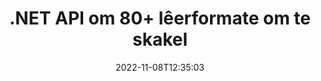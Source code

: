 ---
############################# Static ############################
layout: "product"
date: 2022-11-08T12:35:03
draft: false

product: "Conversion"
product_tag: "conversion"
platform: .NET
platform_tag: net

############################# Head ############################
head_title: "C# .NET Document Conversion API | Skakel PDF Word Excel PPTX HTML-beelde om"
head_description: "C# .NET Document Conversion API. Omskep PDF Word DOC DOCX, Excel Spreadsheets PPT PPTX, HTML, PSD, MPT MPP, E-pos MSG EMLX, AutoCAD en beeldlêerformate."

############################# Header ############################
title: ".NET API om 80+ lêerformate om te skakel"
description: "Eenvoudige API om dokument- en beeldomskakelingsfunksionaliteit in .NET-toepassings te integreer sonder om enige eksterne sagteware te installeer."
button:
    enable: true
    icon: "fas fa-arrow-down"
    label: "Laai gratis proeflopie af"
    link: "https://downloads.groupdocs.com/conversion/net"

############################# SubMenu ############################
submenu:
    enable: true
    
    left:
        img_alt: "GroupDocs.Conversion for .NET"
        image: "https://www.groupdocs.cloud/templates/groupdocs/images/product-logos/groupdocs-conversion-net.png"
        product: "GroupDocs.Conversion"
        platform: ".NET"

    middle:
        button:
            # button loop
            - link: "#overview"
              text: "Oorsig"

            # button loop
            - link: "#features"
              text: "Kenmerke"

            # button loop
            - link: "#support"
              text: "Ondersteuning"

            # button loop
            - link: "https://products.groupdocs.app/conversion"
              text: "Regstreekse Demo"

            # button loop
            - link: "https://purchase.groupdocs.com/pricing/conversion/net"
              text: "Pryse"

    right:
        link_download: "https://downloads.groupdocs.com/conversion"
        link_learn: "https://docs.groupdocs.com/conversion/net/"
        link_buy: "https://purchase.groupdocs.com"

############################# Overview ############################
overview:
    enable: true
    content: |
      GroupDocs.Conversion for .NET bied eenvoudige stel API's, wat ontwikkelaars in staat stel om kragtige dokumentomskakelingstoepassings in C#, ASP.NET en ander .NET-verwante tegnologieë te bou. GroupDocs.Conversion for .NET API bied vinnige, doeltreffende en betroubare lêeromskakelingsoplossing aan jou eindgebruikers. Dit ondersteun die uitvoer van akkurate omskakelings onder alle gewilde besigheidsdokumentformate, insluitend: PDF, HTML, e-pos, Microsoft Word-dokumente, Excel-sigblaaie, PowerPoint-aanbiedings, Project, Photoshop, CorelDraw, AutoCAD, diagramme, rasterbeeldlêerformate en vele meer. Die dokumentomskakelingsbiblioteek bespeur outomaties brondokumentformaat en gee jou al die beheer om óf die hele dokument óf spesifieke bladsye na die verlangde uitvoerformaat om te skakel. Dit is makliker om ontbrekende lettertipes met voorkeurletters te vervang en teks- of beeldwatermerke by enige dokumentbladsy te voeg.

      GroupDocs.Conversion for .NET kan gebruik word om toepassings te ontwikkel in enige ontwikkelingsomgewing wat .NET-platform teiken. Dit is versoenbaar met alle .NET-gebaseerde tale en ondersteun gewilde bedryfstelsels (Windows, Linux, MacOS) waar Mono- of .NET-raamwerke (insluitend .NET Core) geïnstalleer kan word.
    tabs:
      enable: true
      
      ## TAB ONE ##
      tab_one:
        description: |
          Hier volg 'n oorsig van GroupDocs.Conversion for .NET:
        
        right:
          enable: true
          icon: "fab fa-html5"
          title: "Oorsig"
          content: |
            * Bespeur lêertipe outomaties
            * Skakel dokumente om
            * Skakel aanbiedings om
            * Skakel sigblaaie om
            * Skakel rasterbeelde om
            * Skakel PDF-dokumente om
            * Skakel ander formate om
            * Pas watermerk toe
            * Spesifiseer lêerwagwoord
            * Pas omskakeling aan

      ## TAB TWO ##
      tab_two:
        description: |
          GroupDocs.Conversion for .NET ondersteun omskakeling tussen alle gewilde en algemeen gebruikte [dokumentlêerformate](https://docs.groupdocs.com/conversion/net/supported-document-formats/).

        left:
          enable: true
          table:
            # table loop
            - title: "Skakel om van:"
              content: |
                * **Dokumente**: DOC, DOCX, DOCM, DOT, DOTX, DOTM, RTF, TXT, ODT, OTT
                * **Sigblaaie**: XLS, XLSX, XLSM, XLSB, CSV, XLS2003, ODS, TSV, XLT, XLTX, XLTM, XLAM, FODS, SXC
                * **Aanbiedings**: PPT, PPTX, PPS, PPSX, ODP, POT, POTX, POTM, PPTM, PPSM, FODP
                * **Prente**: TIF, TIFF, JPG, JPEG, PNG, GIF, BMP, ICO, DIB, JPC, JPEG-LS, JPEG2000
                * **Draagbaar**: PDF, XPS, OXPS, EPUB
                * **HTML**: HTM, HTML, MHTML
                * **Metalêers**: EMZ, WMZ
                * **PhotoShop**: PSD
                * **Projek**: MPP, MPT, MPX
                * **Vooruitsigte**: PST, OST
                * **E-pos**: MSG, EML, EMLX
                * **Diagramme**: VSD, VSDX, VSDM, VSS, VSSM, VST, VSTM, VSX, VTX, VDW, VDX, SVG, SVGZ
                * **AutoCAD**: DXF, DWG, DWF, STL, IFC, DWT
                * **PostScript**: EPS, PS, PSL, CGM
                * **CorelDRAW**: CDR, CMX
                * **Ander**: VCF, PLT, LGS, OTG, MD, KI, LOG

        right:
          enable: true
          table:
            # table loop
            - title: "Verander na:"
              content: |
                * **Dokumente**: DOC, DOCX, DOCM, DOT, DOTX, DOTM, RTF, TXT, ODT, OTT
                * **Sigblaaie**: XLS, XLSX, XLSM, XLSB, CSV, XLS2003, TSV, XLTX, ODS, XLAM, FODS, DIF, SXC
                * **Aanbiedings**: PPT, PPTX, PPS, PPSX, ODP, POTX, POTM, PPTM, PPSM, FODP
                * **Prente**: TIF, TIFF, JPG, JPEG, PNG, GIF, BMP, ICO, JPEG2000
                * **Metalêers**: EMF, WMF, EMZ, WMZ
                * **Diagramme**: SVGZ
                * ** Draagbaar**: PDF, XPS
                * **HTML**: HTM, HTML, MHTML
                **Ander**: MD

      ## TAB THREE ##
      tab_three:
        description: |
          GroupDocs.Conversion for .NET ondersteun die volgende bedryfstelsels, raamwerke en pakketbestuurders:
      
        left:
          enable: true
          table:
            # table loop
            - icon: "fab fa-windows"
              title: "Bedryfstelsels"
              content: |
                Windows Desktop, Windows Server, Windows Azure, Linux, MacOS

            # table loop
            - icon: "fas fa-code"
              title: "Ondersteunde raamwerke"
              content: |
                Frameworks: .NET Framework, .NET Standard, .NET Core, Mono

        right:
          enable: true
          table:
            # table loop
            - icon: "fas fa-box"
              title: "Pakketbestuurder"
              content: |
                Nuget

            # table loop
            - icon: "fas fa-tools"
              title: "Pakketbestuurder"
              content: |
                Microsoft Visual Studio, Xamarin, MonoDevelop

############################# Features ############################
features:
    enable: true
    title: "GroupDocs.Conversion for .NET Kenmerke"

    feature:
      # feature loop
      - icon: "fas fa-copy"
        content: "Maklike integrasie en gemete lisensiëring"

      # feature loop
      - icon: "fas fa-eye"
        content: "Stel verstekzoemopsie wanneer u na woorde, skyfies of selle omskakel"

      # feature loop
      - icon: "fas fa-bolt"
        content: "Skakel om na/van alle gewilde rasterbeeldformate en ken beeld-DPI, hoogte en breedte toe"
      
      # feature loop
      - icon: "fas fa-file-powerpoint"
        content: "Skakel PDF en beeld om na grysskaal en lineariseer PDF-dokument vir die web"

      # feature loop
      - icon: "fas fa-code"
        content: "Spesifiseer boekmerkvlak, opskrifvlak en uitgebreide vlak in Word na PDF/XPS-omskakeling"

      # feature loop
      - icon: "fas fa-cloud"
        content: "Konfigureer en plaas watermerk in omgeskakelde dokument as agtergrond om agter teks te vertoon"

      # feature loop
      - icon: "fas fa-remove-format"
        content: "Gee e-poskopskrif tydens omskakeling vanaf e-pos"

      # feature loop
      - icon: "fas fa-comment-slash"
        content: "Stel pasgemaakte lettertipegidse en laai/vervang lettertipe eksplisiet tydens dokumentomskakeling"

      # feature loop
      - icon: "fas fa-location-arrow"
        content: "Stel versteklettertipe om ontbrekende lettertipes vir dokumente, skyfies en sigblaaie-omskakeling te vervang"

      # feature loop
      - icon: "fas fa-border-all"
        content: ""

      # feature loop
      - icon: "fas fa-wrench"
        content: "Skakel sigblad om met roosterlyne en verwyder opmerkings van skyfies tydens omskakeling"

      # feature loop
      - icon: "fas fa-columns"
        content: "Skakel spesifieke dokumentbladsye om as PDF-formaat en omskep spesifieke selreeks in sigblaaie"

      # feature loop
      - icon: "fas fa-file-word"
        content: "Wys versteekte velle en slaan leë rye en kolomme oor terwyl sigblaaie omgeskakel word"

      # feature loop
      - icon: "fas fa-envelope"
        content: "Tel totale bladsye van 'n dokument en stel wagwoord na onbeskermde dokument tydens omskakeling"

      # feature loop
      - icon: "fas fa-print"
        content: "Opsie om aantekeninge en ingebedde lêers uit PDF te verwyder"

      # feature loop
      - icon: "fas fa-file-archive"
        content: "Skep HTML 5-voldoende opmaak wanneer jy na HTML omskakel"

      # feature loop
      - icon: "fas fa-lock"
        content: "Bespeur brontipe outomaties en gee alle moontlike omskakelings terug wanneer u vanaf stroom omskakel"

      # feature loop
      - icon: "fas fa-file-code"
        content: "Vermoë om elke bladsy in 'n aparte stroom terug te keer terwyl u na PDF of HTML omskakel"
      
      # feature loop
      - icon: "fas fa-fill-drip"
        content: "Wys/versteek opmaak, opmerkings en spoor veranderinge na tydens omskakeling vanaf Word"

      # feature loop
      - icon: "fas fa-file-excel"
        content: "DOCX na Tiff G3-omskakeling met skadu-opsie"

      # feature loop
      - icon: "fas fa-heading"
        content: "Skakel spesifieke uitlegte om tydens omskakeling vanaf CAD-dokument"

      # feature loop
      - icon: "fas fa-project-diagram"
        content: "Outomatiese naamgewing wanneer omgeskakelde dokument na lêer gestoor word"

      # feature loop
      - icon: "fas fa-cube"
        content: "Gemeterde lisensiëring ondersteun om gefaktureer te word gebaseer op die gebruik van die API"

      # feature loop
      - icon: "fab fa-uncharted"
        content: "Skakel diagramme om na woordverwerkingslêerformate"
      
      # feature loop
      - icon: "fab fa-uncharted"
        content: "Voeg bladsynommers by terwyl u HTML na woordverwerkingsdokument omskakel"

      # feature loop
      - icon: "fab fa-uncharted"
        content: "Skakel XML-dokumente om na enige formaat sonder transformasie"

      # feature loop
      - icon: "fab fa-uncharted"
        content: "Monitor lêeromskakelingsvordering (begin, einde) direk vanaf die toepassing aan die kliëntkant"

    more_feature:
      # more_feature_loop
      - title: "Skakel dokumentformate maklik om"
        content: |
          Deur GroupDocs.Conversion for .NET te gebruik, is die omskakeling van dokumentlêerformaat baie maklik. Die volgende voorbeeld wys jou hoe om 'n PDF-lêer in 'n DOC-lêer om te skakel met behulp van C#:  
            
          {features.more_feature.step1} 
          {features.more_feature.step2} 
          {features.more_feature.step3} 
            
          ```csharp    
           // Laai bronlêer DOCX vir omskakeling
          var converter = new GroupDocs.Conversion.Converter("input.docx");
          // Berei omskakelingsopsies voor vir teikenformaat PDF
          var convertOptions = converter.GetPossibleConversions()["pdf"].ConvertOptions;
          // Skakel om na PDF-formaat
          converter.Convert("output.pdf", convertOptions);
          ```
            
      # more_feature_loop
      - title: "Omskakeling na beeldformate"
        content: "GroupDocs.Conversion for .NET kan gebruik word om toepassings te ontwikkel in enige ontwikkelingsomgewing wat .NET-platform teiken. Dit is versoenbaar met alle .NET-gebaseerde tale en ondersteun gewilde bedryfstelsels (Windows, Linux, MacOS) waar Mono- of .NET-raamwerke (insluitend .NET Core) geïnstalleer kan word."

      # more_feature_loop
      - title: "Ondersteun verskeie PDF-formaattipes"
        content: |
          GroupDocs.Conversion for .NET API ondersteun dokumentomskakeling na die volgende PDF-tipes/formate:  
            
          * PdfA_1A
          * PdfA_1B
          * PdfA_2A
          * PdfA_3A
          * PdfA_2B
          * PdfA_2U
          * PdfA_3B
          * PdfA_3U
          * v1_3
          * v1_4
          * v1_5
          * v1_6
          * v1_7
          * PdfX_1A
          * PdfX3

############################# Support ############################
support:
    enable: true

############################# Solutions ############################
solutions:
    enable: true
    title: "GroupDocs.Conversion bied dokumentomskakelings-API's vir ander gewilde ontwikkelingsomgewings"

    solution:
        # solution loop
        - img_alt: "GroupDocs.Conversion vir Java"
          image: "https://www.groupdocs.cloud/templates/groupdocs/images/product-logos/groupdocs-conversion-java.png"
          product: "GroupDocs.Conversion"
          platform: "Java"
          link: "/conversion/java/"

############################# Back to top ###############################
back_to_top:
  enable: true
---